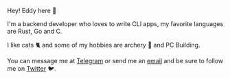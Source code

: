 Hey! Eddy here 👋

I'm a backend developer who loves to write CLI apps, my favorite languages are Rust, Go and C. 

I like cats 🐈 and some of my hobbies are archery 🏹 and PC Building.

You can message me at [Telegram](https://telegram.me/edfloreshz) or send me an [email](mailto:edfloreshz@gmail.com) and be sure to follow me on [Twitter](https://twitter.com/edfloreshz) 🐦.

